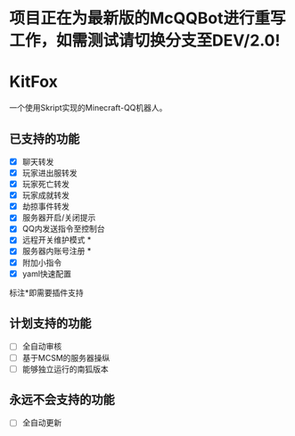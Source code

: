 # 项目正在为最新版的McQQBot进行重写工作，如需测试请切换分支至DEV/2.0!
# KitFox
一个使用Skript实现的Minecraft-QQ机器人。
## 已支持的功能
- [x] 聊天转发
- [x] 玩家进出服转发
- [x] 玩家死亡转发
- [x] 玩家成就转发
- [x] 劫掠事件转发
- [x] 服务器开启/关闭提示
- [x] QQ内发送指令至控制台
- [x] 远程开关维护模式 *
- [x] 服务器内账号注册 *
- [x] 附加小指令
- [x] yaml快速配置  

标注*即需要插件支持
## 计划支持的功能
- [ ] 全自动审核
- [ ] 基于MCSM的服务器操纵
- [ ] 能够独立运行的南狐版本
## 永远不会支持的功能
- [ ] 全自动更新

